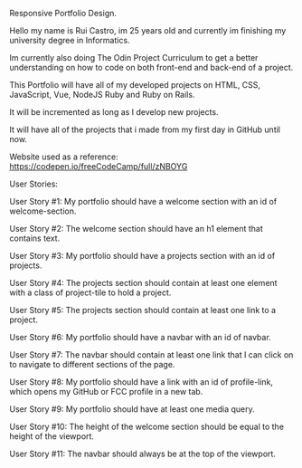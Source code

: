 Responsive Portfolio Design.

Hello my name is Rui Castro, im 25 years old and currently im finishing my university degree in Informatics.

Im currently also doing The Odin Project Curriculum to get a better understanding on how to code on both front-end and back-end of a project.

This Portfolio will have all of my developed projects on HTML, CSS, JavaScript, Vue, NodeJS Ruby and Ruby on Rails.

It will be incremented as long as I develop new projects.

It will have all of the projects that i made from my first day in GitHub until now.

Website used as a reference: https://codepen.io/freeCodeCamp/full/zNBOYG

User Stories:

User Story #1: My portfolio should have a welcome section with an id of welcome-section.

User Story #2: The welcome section should have an h1 element that contains text.

User Story #3: My portfolio should have a projects section with an id of projects.

User Story #4: The projects section should contain at least one element with a class of project-tile to hold a project.

User Story #5: The projects section should contain at least one link to a project.

User Story #6: My portfolio should have a navbar with an id of navbar.

User Story #7: The navbar should contain at least one link that I can click on to navigate to different sections of the page.

User Story #8: My portfolio should have a link with an id of profile-link, which opens my GitHub or FCC profile in a new tab.

User Story #9: My portfolio should have at least one media query.

User Story #10: The height of the welcome section should be equal to the height of the viewport.

User Story #11: The navbar should always be at the top of the viewport.